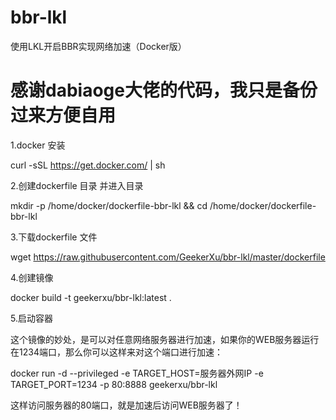 # bbr-lkl
使用LKL开启BBR实现网络加速（Docker版）

# 感谢dabiaoge大佬的代码，我只是备份过来方便自用

1.docker 安装

curl -sSL https://get.docker.com/ | sh

2.创建dockerfile 目录 并进入目录

mkdir -p /home/docker/dockerfile-bbr-lkl && cd /home/docker/dockerfile-bbr-lkl

3.下载dockerfile 文件

wget https://raw.githubusercontent.com/GeekerXu/bbr-lkl/master/dockerfile

4.创建镜像

docker build -t geekerxu/bbr-lkl:latest .

5.启动容器

这个镜像的妙处，是可以对任意网络服务器进行加速，如果你的WEB服务器运行在1234端口，那么你可以这样来对这个端口进行加速：

docker run -d --privileged -e TARGET_HOST=服务器外网IP -e TARGET_PORT=1234 -p 80:8888 geekerxu/bbr-lkl

这样访问服务器的80端口，就是加速后访问WEB服务器了！
